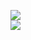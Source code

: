 [![](https://img.shields.io/badge/Made%20With-Github%20Spray-lightgrey.svg?style=for-the-badge&logo=github)](https://github.com/Annihil/github-spray#872)  
[![](https://i.imgur.com/2DrTn0Z.gif)](https://github.com/Annihil/github-spray)